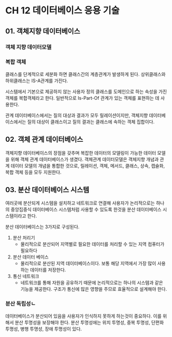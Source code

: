 # CH 12 데이터베이스 응용 기술 

## 01. 객체지향 데이터베이스 


### 객체 지향 데이터모델 


### 복합 객체 


클래스를 단계적으로 세분화 하면 클래스간의 계층관계가 발생하게 된다. 상위클래스와 하위클래스는 IS-A관계를 가진다. 

시스템에서 기본으로 제공하지 않는 사용자 정의 클래스를 도메인으로 하는 속성을 가진 객체를 복합객체라고 한다. 일반적으로 Is-Part-Of 관계가 있는 객체를 표현하는 데 사용한다. 


관계 데이터베이스에서는 질의 대상과 결과가 모두 릴레이션이지만, 객체지향 데이터베이스에서는 질의 대상이 클래스이고 질의 결과는 클래스에 속하는 객체 집합이다. 


## 02. 객체 관계 데이터베이스 

객체지향 데이터베이스의 장점을 갖추며 복잡한 데이터의 모델링이 가능한 데이터 모델을 위해 객체 관계 데이터베이스가 생겼다. 객체관계 데이터모델은 객체지향 개념과 관계 데이터 모델의 개념을 통합한 것으로, 릴레이션, 객체, 메서드, 클래스, 상속, 캡슐화, 복합 객체 등을 모두 지원한다. 

## 03. 분산 데이터베이스 시스템 

여러곳에 분산되게 시스템을 설치하고 네트워크로 연결해 사용자가 논리적으로는 하나의 중앙집중식 데이터베이스 시스템처럼 사용할 수 있도록 한것을 분산 데이터베이스 시스템이라고 한다. 

분산 데이터베이스는 3가지로 구성된다. 
1. 분산 처리기 
   - 물리적으로 분산되어 지역별로 필요한 데이터를 처리할 수 있는 지역 컴퓨터가 필요하다
2. 분산 데이터 베이스 
   - 물리적으로 분산된 지역 데이터베이스이다. 보통 해당 지역에서 가장 많이 사용하는 데이터를 저장한다. 
3. 통신 네트워크 
   - 네트워크를 통해 자원을 공유하기 때문에 논리적으로는 하나의 시스템과 같은 기능을 제공한다. 구조가 통신에 많은 영향을 주므로 효율적으로 설계해야 한다. 


### 분산 독립성ㄴ

데이터베이스가 분산되어 있음을 사용자가 인식하지 못하게 하는것이 중요하다. 이를 위해서 분산 투명성을 보장해야 한다. 분산 투명성에는 위치 투명성, 중복 투명성, 단편화 투명성, 병행 투명성, 장애 투명성이 있다. 




